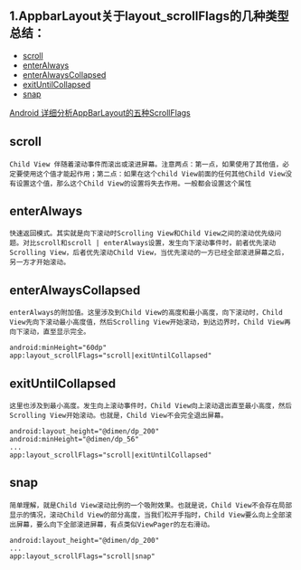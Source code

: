 1.AppbarLayout关于layout_scrollFlags的几种类型总结：
---
* [scroll](#scroll)
* [enterAlways](#enterAlways)
* [enterAlwaysCollapsed](#enterAlwaysCollapsed)
* [exitUntilCollapsed](#exitUntilCollapsed)
* [snap](#snap)

[Android 详细分析AppBarLayout的五种ScrollFlags](https://www.jianshu.com/p/7caa5f4f49bd)


scroll</br>
---
    Child View 伴随着滚动事件而滚出或滚进屏幕。注意两点：第一点，如果使用了其他值，必定要使用这个值才能起作用；第二点：如果在这个child View前面的任何其他Child View没有设置这个值，那么这个Child View的设置将失去作用。一般都会设置这个属性
enterAlways
---
    快速返回模式。其实就是向下滚动时Scrolling View和Child View之间的滚动优先级问题。对比scroll和scroll | enterAlways设置，发生向下滚动事件时，前者优先滚动Scrolling View，后者优先滚动Child View，当优先滚动的一方已经全部滚进屏幕之后，另一方才开始滚动。
enterAlwaysCollapsed
---
    enterAlways的附加值。这里涉及到Child View的高度和最小高度，向下滚动时，Child View先向下滚动最小高度值，然后Scrolling View开始滚动，到达边界时，Child View再向下滚动，直至显示完全。
 ```
 android:minHeight="60dp"
 app:layout_scrollFlags="scroll|exitUntilCollapsed"
 ```
exitUntilCollapsed
---
    这里也涉及到最小高度。发生向上滚动事件时，Child View向上滚动退出直至最小高度，然后Scrolling View开始滚动。也就是，Child View不会完全退出屏幕。
```
android:layout_height="@dimen/dp_200"
android:minHeight="@dimen/dp_56"
...
app:layout_scrollFlags="scroll|exitUntilCollapsed"
```
snap
---
    简单理解，就是Child View滚动比例的一个吸附效果。也就是说，Child View不会存在局部显示的情况，滚动Child View的部分高度，当我们松开手指时，Child View要么向上全部滚出屏幕，要么向下全部滚进屏幕，有点类似ViewPager的左右滑动。
```
android:layout_height="@dimen/dp_200"
...
app:layout_scrollFlags="scroll|snap"
```





